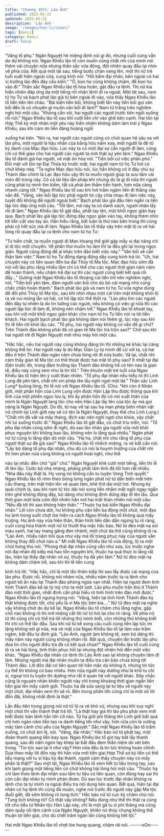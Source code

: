 ```yaml
---
title: "Chương 1971: Lão Ảnh"
published: 2025-05-22
updated: 2025-05-22
description: 'Lão Ảnh'
image: '/images/han-li/cover/'
tags: [HanLi]
category: HanLi
draft: false
---
```


"Vâng tổ phụ."
Ngân Nguyệt hé miệng định nói gi đó, nhưng cuối cùng vẫn do dự
không nói.
Ngao Khiếu lão tổ còn muốn cùng chất nhi của mình nói thêm vài
chuyện nữa nhưng thần sắc vừa động, đột nhiên quay đầu lại
nhìn về phía cửa. Kết quả một lát sau, tiếng bước chân vang lên,
một thị nữ trẻ tuổi xuất hiện ngoài cửa, cung kính nói:
"Hồi bẩm đại nhân, bên ngoài có hai vị trưởng lão đến đây cầu
kiến."
"Ồ, bọn họ cũng không chậm, để bọn họ vào đi."
Thần sắc Ngao Khiếu lão tổ hòa hoãn, gật đầu ra lệnh.
Thị nữ kia hiển nhiên đáp ứng dạ một tiếng rồi nhận lệnh đi ra
ngoài. Một lát sau, nam tử họ Tư và bạch phát lão giả từ bên
ngoài đi vào, vừa thấy Ngao Khiếu lão tổ liền tiến lên chào.
"Bái kiến tiền bối, không biết lần này tiền bối gọi vãn bối đến là có
chuyện gì muốn vãn bối đi làm?"
Nam tử trắng trẻo nghiêm nghị hỏi một câu.
"Không cần vội, hai người các ngươi trước tiên ngồi xuống rồi
nói."
Ngao Khiếu lão tổ sau khi cười liền chỉ vào ghế bên cạnh.
Hai tồn tại Hợp Thể kỳ một nhân một yêu này hiển nhiên không
dám làm trái ý Ngao Khiếu, sau khi cám ơn liền đàng hoàng ngồi

xuống hai bên.
"Nói ra, hai người các ngươi cũng có chút quan hệ sâu xa với lão
phu, một người là hậu nhân của bằng hữu năm xưa, một người là
đệ tử ký danh của Mạc đạo hữu. Lúc này ta có một đại sự cần
người đi làm, cũng chỉ có thể giao cho hai người các ngươi ta mới
thật sự yên tâm."
Ngao Khiếu lão tổ đánh giá hai người, vẻ mặt ôn hòa nói.
"Tiền bối cứ việc phân phó."
Đối mặt với tồn tại Đại Thừa kỳ trước mắt, hai người nam tử họ
Tư hơi có chút khép nép.
"Ta nghe Mạc đạo hữu nói, lúc hắn không có ở đây chủ sự Thánh
đảo chính là Lạc đạo hữu vậy thì ta muốn ngươi giúp ta sưu tầm
vài món đồ trong này. Có cả tài liệu lẫn pháp khí nhưng dù là gì đi
nữa thì ngươi cũng phải tự mình tìm kiếm, tất cả phải âm thầm
tiến hành, hơn nữa càng nhanh càng tốt."
Ngao Khiếu lão tổ sau khi hơi trầm ngâm liền đi thẳng vào vấn đề.
"Vâng, vãn bối lập tức phái người tin cậy chia nhau đi làm việc
này, tuyệt đối không để người ngoài biết."
Bạch phát lão giả đầu tiên ngẩn ra liền lập tức đáp ứng một câu.
"Tốt lắm, nơi nàỵ ta có danh sách, ngươi nhận lấy rồi đi làm."
Ngao Khiếu lão tổ gật đầu, phất tay lên, một khối ngọc giản bay
qua.
Bạch phát lão giả lập tức đứng dậy ngọc giản vào tay, không
thèm nhìn tới liền cất vào tay áo. Hắn hiểu rằng, bất luận là thứ
nào bên trong thì cũng phải cố hết sức mà đi làm.
Ngao Khiếu lão tổ thấy vậy trên mặt lộ ra vẻ hài lòng rồi quay đầu
lại ra lệnh cho nam tử họ Tư:

"Tư hiền chất, ta muốn ngươi đi Man Hoang thế giới gặp mấy vị
đại năng chi sĩ dị tộc một chuyến. Về phần thứ muốn họ làm thì ta
đều ghi lại trong ngọc giản. Ngươi cũng đừng để ai khác trên đảo
biết việc này."
"Vãn bối sẽ cẩn thận làm việc."
Nam tử họ Tư đồng dạng đứng dậy cung kính trả lòi.
"Uh, hai chuyện này có liên quan đến ba đại Thủy tổ Ma tộc. Mạc
đạo hữu sớm đã nói với lão phu rằng nhiều lắm chỉ có thể cho các
ngươi thời gian năm năm để hoàn thành, nếu chậm trễ đại sự thì
các ngươi cũng biết kết quả rồi đấy..."
Gương mặt Ngao Khiếu lão tổ thoáng cái liền trở nên nghiêm
nghị, nói.
"Tiền bối yên tâm, đám người vãn bối cho dù bỏ cái mạng nhỏ
cũng chắc chắn hoàn thành."
Bạch phát lão giả và nam tử họ Tư vừa nghe dùng để đối phó
Thủy tổ Ma tộc, sau khi nhìn nhau một cái trên mặt không khỏi lộ
ra vẻ vui mừng lẫn sợ hãi, cơ hồ lập tức thề thốt ra.
"Lão phu tìm các ngươi đến đây tự nhiên là do tin tưởng các
ngươi, nếu không có việc gì nữa thì các ngươi lập tức đi làm đi,
không nên chậm trễ."
Ngao Khiếu lão tổ khoát tay, sau khi vứt một khối ngọc giản khác
cho nam tử họ Tư liền nói ra lời tiễn khách.
Hai người bạch phát lão giả không dám nói thêm gì, lúc này sau
khi thi lễ liền rời khỏi lầu các.
"Tổ phụ, hai người này không có vấn đề gì chứ? Trên Thánh đảo
không phải đã có gian tế Ma tộc trà trộn sao?"
Chờ sau khi hai người rời đi Ngân Nguyệt mới nhíu mày hỏi một
câu.

"Hắc hắc, nếu hai người này cũng không đáng tin thì những kẻ
khác lại càng không thể tin. Hai người này là do Mạc Giản Ly tự
mình đề cử với ta, cả hai đều ở trên Thánh đảo ngàn năm chưa
từng rời đi nửa bước. Vả lại, chất nhi cảm thấy gian tế Ma tộc có
thể thoát được hai mắt tổ phụ sao? Ít nhất tại đại điện trước đó,
trong đám trưởng lão Thánh đảo không hề có tên nào là gian tế,
điều này cũng xem như là tin tốt."
Trên khuôn mặt tré tuổi của Ngao Khiếu lão tổ hiện lên ý cười
thản nhiên.
"Tổ phụ đại nhân nếu hiểu rõ thì Linh Lung đã yên tâm, chất nhi
xin phép lên lầu nghi ngơi một lát."
Thần sắc Linh Lung* buông lỏng, thi lễ nói với Ngao Khiếu lão tổ.
(Chú: *khi còn ở Nhân giới, một phân hồn của Linh Lung vốn
được Hàn Lập thu được thông qua khí linh của một phiến ngọc
lưu ly, khi ấy phân hồn đó có nói xuất thân của mình là Ngân
Nguyệt lang tộc cho nên Hàn Lập lấy tên của tộc ấy mà gọi nàng
là Ngân Nguyệt. Do đó, từ nay về tại sau hạ mạn phép biên nhân
vật nữ chính tại Linh giới này sẽ có tên là Ngân Nguyệt, thay thế
cho Linh Lung.)
"Chất nhi đã vất vả mấy tháng, đích xác nên nghỉ ngơi cho khỏe,
vậy chất nhi lui xuống trước đi." Ngao Khiếu lão tổ gật đầu, có
chút trìu mến, nói.
"Tổ phụ đại nhân cũng sớm đi nghỉ, dù sao lão nhân gia người
vừa mới khôi phục nguyên khí không bao lâu, không nên lo lắng
quá nhiều."
Ngân phát nữ tử cũng lo lắng dặn dò một câu.
"Ha ha, chất nhi cho rằng tổ phụ của ngươi thật sự đã già sao!"
Ngao Khiếu lão tổ nhếch miệng, ra vẻ bất cần nói.
"Lấy bộ dáng tổ phụ đại nhân, chu dù có nói là huynh trưởng của
chất nhi thì hơn phân nửa cũng không có người hoài nghi, như thế

nào lại nhắc đến chữ "già" chứ."
Ngân Nguyệt khẽ cười một tiếng, liền thi lễ đi lên lầu. Cước bộ
nhẹ nhàng, phảng phất tâm tình đã tốt hơn rất nhiều.
"Nha đầu này thật là. Hy vọng nó không cần tu luyện Vong Tình
quyết."
Ngao Khiếu lão tổ nhìn theo bóng lưng ngân phát nữ tử dần biến
mất trên cầu thang, trên mặt hiện lên vẻ quan tâm, khẽ thở dài
một hơi.
Nhưng kỳ quái chính là, sau khi nam tử tóc dài nói xong liền nhắm
mắt ngồi ngay ngắn trên ghế không động đậy, bộ dáng như không
định đứng dậy đi lên lầu. Qua thời gian một bữa cơm đột nhiên
hắn mở hai mắt thản nhiên nói một câu:
"Nếu đã tới thì sao không hiện thân."
"Thuộc hạ bái kiến Ngao Khiếu đại nhân."
Lời còn chưa dứt, hư không phụ cận liền ba động một chút, một
đạo hư ảnh trong suốt chợt lóe hiện ra cách Ngao Khiếu lão tổ
không quá mấy trượng.
Hư ảnh này vừa hiện thân, thân hình liền dần dần ngưng tụ rõ
ràng, cuối cùng hóa thành một nữ tử thướt tha mặc hắc bào. Nữ
tử đeo mặt nạ sói màu xanh, hai tay mang găng đen nhánh, một
chút da thịt cũng không lộ ra.
"Lão Ảnh, nhiều năm trôi qua như vậy mà lối trang phục này của
ngươi vẫn không thay đổi chút nào a."
Mí mắt Ngao Khiếu lão tổ vừa động, lộ ra một chút hứng thú nói.
"Phong thái đại nhân cũng vẫn như xưa, lúc trước nghe nói đại
nhân độ kiếp mà hao tổn nguyên khí, thuộc hạ quả thực lo lắng
rất lâu, hiện tại thấy đại nhân vô sự, thuộc hạ đã yên tâm."
Nữ tử đeo mặt nạ không dám chậm trễ, sau khi thi lễ liền cung

kính trả lời.
"Hắc hắc, chỉ là một lần thiên kiếp thì sao lấy được cái mạng của
lão phu. Được rồi, không nói nhảm nữa, nhiều năm trước ta ra
lệnh cho ngươi tới ẩn náu tại Thánh đảo phòng ngừa vạn nhất.
Hiện tại ngươi đem tình hình Thánh đảo kể lại tỷ mỷ cho ta một
lượt. Lão phu muốn trấn thủ ở Thánh đảo một thời gian, nhất định
cần phải hiểu rõ tình hình trên đảo mới được."
Ngao Khiếu lão tổ ngưng trọng nói.
"Vâng, hiện tại tình hình Thánh đảo kỳ thật không được tốt, chủ
yếu là vì Ma tộc bên kia...."
Nữ tử đeo mặt nạ nghe vậy không chút do dự kể lại.
Ngao Khiếu lão tổ chăm chú lắng nghe, gặp chỗ nào không rõ thì
mở miệng cắt lời nữ tử hỏi lại cho rõ ràng. Về phía nữ tử thì cũng
chỉ có thể trả lời những thứ mình biết, còn những thứ không biết
thì chỉ có thể lắc đầu. Sau khi nữ tử kể xong câu cuối cùng liền
lập tức im lặng không nói gì nữa, mà vẻ mặt của Ngao Khiếu lão
tổ lại lâm vào trầm ngâm, bắt đầu tự định giá.
"Lão Ảnh, ngươi làm không tệ, xem bộ dáng thì mấy năm này
ngươi cũng không nhàn rỗi. Bất quá, chuyện lần trước lão phu
đưa tin cho ngươi điều tra đã có kết quả chưa?"
Ngao Khiếu lão tổ cuối cùng lộ ra vẻ hài lòng, tinh thần phục hồi
lại nhưng đột nhiên hỏi đến một việc khác.
"Ngao Khiếu đại nhân có lệnh thì Lão Ảnh sao lại không chuyên
tâm đi làm. Nhưng người mà đại nhân muốn ta điều tra căn bản
chưa từng tới Thánh đảo. Lời đồn đãi có liên quan tới hắn mặc dù
không ít, nhưng tin tức cụ thể thì không có bao nhiêu. Hơn nữa
người này dường như là khổ tu chi sĩ, ngoại trừ tu luyện thì dường
như rất ít quan hệ với người khác. Đây chắc cũng là nguyẻn nhân
khiến người này chỉ trong khoảng thời gian ngắn liền tiến giai lên
mấy cảnh giới. Thuộc hạ đã sửa sang lại tư liệu về người này một
chút, đại nhân xem thì sẽ rõ. Bên trong phần lớn cũng chỉ là một
số lời đồn đãi, không nhất định là thật."

Lần đầu tiên trong giọng nói nữ tử lộ ra vẻ khó xử, nhưng sau khi
suy nghĩ một chút thì vẫn thành thật trả lời.
"Là thật hay giả thì lão phu phải xem mới biết được bản lãnh hắn
lớn cỡ nào. Từ hạ giới phi thăng lên Linh giới bất quá chỉ hơn
ngàn năm liền tạo ra danh tiếng lớn như vậy, hơn nữa còn là
vướng mắc tâm cảnh chủ yếu của Ngân Nguyệt."
Sắc mặt Ngao Khiếu lão tổ trầm xuống, có chút âm lệ, nói.
"Vâng, đại nhân."
Hắc bào nữ tử phất tay, một đoàn thanh quang liền bay qua.
Ngao Khiếu lão tổ giơ tay bắt lấy thanh quang, sau đó năm ngón
tay khép lại bắt đầu đem thần niệm dò xét bên trong.
"Tin tức sao lại ít như vậy? Hơn nữa đều là tin tức không hoàn
chỉnh. Dựa theo mấy lời đồn này thì hắn vừa mới tiến giai Hợp
Thể sơ kỳ liền có thể liều mạng với tu sĩ hậu kỳ đại thành, ngươi
cảm thấy chuyện này có mấy phần là thật?"
Sau một lát, Ngao Khiếu lão tổ xem hết tư liệu trong tay, sau khi
lạnh giọng một tiếng liền có chút không hài lòng hỏi một câu.
"Thuộc hạ chỉ làm theo lệnh đại nhân sưu tầm tư liệu có liên quan,
còn đúng hay sai thì còn cần đại nhân tự mình phán đoán. Dù sao
lúc trước đại nhân không ra lệnh cho ta tự mình ra ngoài điều tra
nội dung liên quan. Bất quá, hiện tại đại nhân có hạ lệnh thì cũng
đã muộn, nghe nói trước đó người này gặp Ma tộc đuổi giết, đã
sớm không rõ tung tích."
Hắc bào nữ tử cực kỳ chăm chú nói.
"Tung tích không rõ? Có thật vậy không? Nếu đúng như thế thì
thật ra cũng tốt cho tiểu tử Nhân tộc Hàn Lập này, chỉ là một gã tu
sĩ phi thăng mà cũng dám quấy rối tâm cảnh của Ngân Nguyệt,
khiến nó thủy chung không thể thuận lợi tiến giai, cho dù chết
trăm ngàn lần cũng không hết tội."

Hai mắt Ngao Khiếu lão tổ chợt lóe hung quang, chậm rãi nói.
------oOo------
